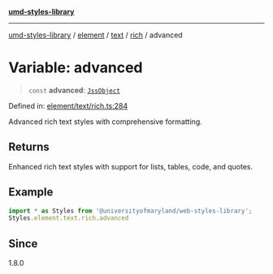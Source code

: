 [**umd-styles-library**](../../../../../../README.md)

***

[umd-styles-library](../../../../../../modules.md) / [element](../../../../../README.md) / [text](../../../README.md) / [rich](../README.md) / advanced

# Variable: advanced

> `const` **advanced**: [`JssObject`](../../../../../../utilities/namespaces/transform/type-aliases/JssObject.md)

Defined in: [element/text/rich.ts:284](https://github.com/UMD-Digital/design-system/blob/ada30a44686a89a90941bbd44a6f156101fc9b44/packages/styles/source/element/text/rich.ts#L284)

Advanced rich text styles with comprehensive formatting.

## Returns

Enhanced rich text styles with support for lists, tables, code, and quotes.

## Example

```typescript
import * as Styles from '@universityofmaryland/web-styles-library';
Styles.element.text.rich.advanced
```

## Since

1.8.0
